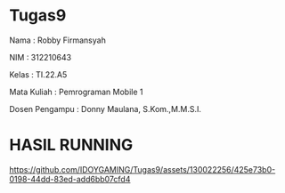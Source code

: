 # Tugas9
Nama : Robby Firmansyah

NIM : 312210643

Kelas : TI.22.A5

Mata Kuliah : Pemrograman Mobile 1

Dosen Pengampu : Donny Maulana, S.Kom.,M.M.S.I.

# HASIL RUNNING




https://github.com/IDOYGAMING/Tugas9/assets/130022256/425e73b0-0198-44dd-83ed-add6bb07cfd4


